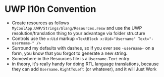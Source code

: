 # UWP l10n Convention

* Create resources as follows `MyCoolApp.UWP/Strings/$lang/Resources.resw` and use the UWP resolution/translation thing to your advantage via folder structure
* Controls use the `x:Uid` markup `<TextBlock x:Uid="Username" Text="-username-" />`
* Surround my defaults with dashes, so if you ever see `-username-` on a form, you know that you forgot to generate a new string.
* Somewhere in the Resources file is a `Username.Text` entry
* in theory, it's really handy for doing RTL language translations, because they can add `Username.RightToLeft` (or whatever), and it will Just Work

